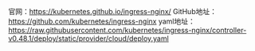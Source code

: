 官网：https://kubernetes.github.io/ingress-nginx/
GitHub地址：https://github.com/kubernetes/ingress-nginx
yaml地址：https://raw.githubusercontent.com/kubernetes/ingress-nginx/controller-v0.48.1/deploy/static/provider/cloud/deploy.yaml
